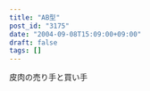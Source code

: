 ```yaml
---
title: "AB型"
post_id: "3175"
date: "2004-09-08T15:09:00+09:00"
draft: false
tags: []
---
```



皮肉の売り手と買い手

